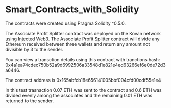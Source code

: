 # Smart_Contracts_with_Solidity

The contracts were created using Pragma Solidity ^0.5.0. 

The Associate Profit Splitter contract was deployed on the Kovan network using Injected Web3. 
The Associate Profit Splitter contract will divide any Ethereum received between three wallets and return any amount not divisible by 3 to the sender.

You can view a transction details using this contract with tranctions hash: 0x4a1ea74cdec750b52a9d6992506a33548d1e821e4ed63266ef6e0de72d3a6446.

The contract address is 0x165abfcb18e656141005bbf004cfd00cdf55e1e4

In this test trasnaction 0.07 ETH was sent to the contract and 0.6 ETH was divided evenly among the associates and the remaining 0.01 ETH was returned to the sender. 


